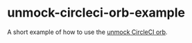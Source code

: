 # unmock-circleci-orb-example
A short example of how to use the [unmock CircleCI orb](https://circleci.com/orbs/registry/orb/unmock/unmock).
